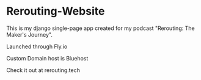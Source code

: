 # Rerouting-Website
This is my django single-page app created for my podcast "Rerouting: The Maker's Journey". 

Launched through Fly.io

Custom Domain host is Bluehost

Check it out at rerouting.tech
